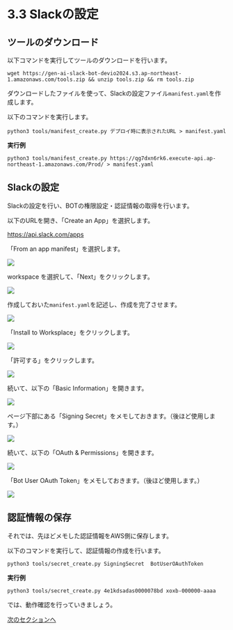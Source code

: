 # 3.3 Slackの設定

## ツールのダウンロード

以下コマンドを実行してツールのダウンロードを行います。

```shell
wget https://gen-ai-slack-bot-devio2024.s3.ap-northeast-1.amazonaws.com/tools.zip && unzip tools.zip && rm tools.zip
```

ダウンロードしたファイルを使って、Slackの設定ファイル`manifest.yaml`を作成します。

以下のコマンドを実行します。

```shell
python3 tools/manifest_create.py デプロイ時に表示されたURL > manifest.yaml
```

**実行例**

```shell
python3 tools/manifest_create.py https://qg7dxn6rk6.execute-api.ap-northeast-1.amazonaws.com/Prod/ > manifest.yaml
```

## Slackの設定

Slackの設定を行い、BOTの権限設定・認証情報の取得を行います。

以下のURLを開き、「Create an App」を選択します。

https://api.slack.com/apps

「From an app manifest」を選択します。

<img src="../image/image11.png">

workspace を選択して、「Next」をクリックします。

<img src="../image/image12.png">

作成しておいた`manifest.yaml`を記述し、作成を完了させます。

<img src="../image/image13.png">

「Install to Worksplace」をクリックします。

<img src="../image/image14.png">

「許可する」をクリックします。

<img src="../image/image15.png">

続いて、以下の「Basic Information」を開きます。

<img src="../image/image17.png">

ページ下部にある「Signing Secret」をメモしておきます。（後ほど使用します。）

<img src="../image/image16.png">

続いて、以下の「OAuth & Permissions」を開きます。

<img src="../image/image18.png">

「Bot User OAuth Token」をメモしておきます。（後ほど使用します。）

<img src="../image/image19.png">

## 認証情報の保存

それでは、先ほどメモした認証情報をAWS側に保存します。

以下のコマンドを実行して、認証情報の作成を行います。

```shell
python3 tools/secret_create.py SigningSecret  BotUserOAuthToken
```

**実行例**
```shell
python3 tools/secret_create.py 4e1kdsadas0000078bd xoxb-000000-aaaa
```


では、動作確認を行っていきましょう。


[次のセクションへ](/docs/3.4.md)